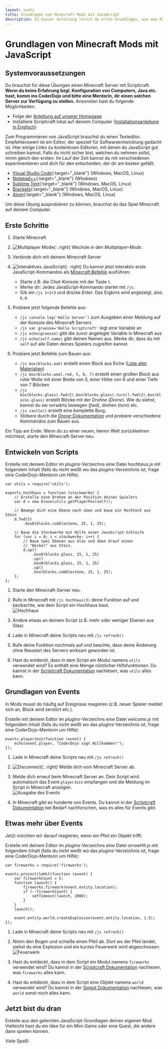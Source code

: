 ```yaml
---
layout: sushi
title: Grundlagen von Minecraft Mods mit JavaScript
description: In dieser Anleitung lernst du erste Grundlagen, wie man Minecraft Mods mit JavaScript entwickelt. 
---
```


# Grundlagen von Minecraft Mods mit JavaScript


## Systemvoraussetzungen

Du brauchst für diese Übungen einen Minecraft Server mit Scriptcraft. **Wenn du keine Erfahrung bzgl. Konfiguration von Computern, Java etc. hast, komm ins CoderDojo und bitte eine Mentorin, dir einen solchen Server zur Verfügung zu stellen.** Ansonsten hast du folgende Möglichkeiten:

* Folge der [Anleitung auf unserer Homepage](07_spigot_scriptcraft_docker.html)
* Installiere Scriptcraft lokal auf deinem Computer ([Installationsanleitung in Englisch](https://github.com/walterhiggins/ScriptCraft/blob/master/README.md))

Zum Programmieren von JavaScript brauchst du einen Texteditor. Empfehlenswert ist ein Editor, der speziell für Softwareentwicklung gedacht ist. Hier einige Links zu kostenlosen Editoren, mit denen du JavaScript gut schreiben kannst. Falls du nicht sicher bist, welchen du nehmen sollst, nimm gleich den ersten. Im Lauf der Zeit kannst du mit verschiedenen experimentieren und dich für den entscheiden, der dir am besten gefällt.

* [Visual Studio Code](https://code.visualstudio.com/){:target="_blank"} (Windows, MacOS, Linux)
* [Notepad++](https://notepad-plus-plus.org/download/v6.8.2.html){:target="_blank"} (Windows)
* [Sublime Text](http://www.sublimetext.com/2){:target="_blank"} (Windows, MacOS, Linux)
* [Brackets](http://brackets.io/){:target="_blank"} (Windows, MacOS, Linux)
* [Atom](https://atom.io/){:target="_blank"} (Windows, MacOS, Linux)

Um diese Übung ausprobieren zu können, brauchst du das Spiel Minecraft auf deinem Computer.


## Erste Schritte

1. Starte Minecraft

1. ![Multiplayer Mode](08_scriptcraft_basics/minecraft-multiplayer.png){: .right}
Wechsle in den *Multiplayer-Mode*.

1. Verbinde dich mit deinem Minecraft Server

1. ![Interaktives JavaScript](08_scriptcraft_basics/execute-interactive-js.png){: .right}
Du kannst jetzt interaktiv erste JavaScript-Kommandos als [Minecraft Befehle](http://minecraft-de.gamepedia.com/Befehl) ausführen:
   * Starte z.B. die *Chat-Konsole* mit der Taste `t`.
   * Merke dir: Jedes JavaScript-Kommando startet mit `/js`.
   * Gib ein `/js 1+2+3` und drücke *Enter*. Das Ergbnis wird angezeigt, also `6.0`.

1. Probiere jetzt folgende Befehle aus:
   * `/js console.log('Hallo Server')` zum Ausgeben einer Meldung auf der Konsole des Minecraft Servers
   * `/js var gruesse='Hallo Scriptcraft'` legt eine Variable an
   * `/js echo(gruesse)` gibt die zuvor angelegte Variable in Minecraft aus
   * `/js echo(self.name)` gibt deinen Namen aus. Merke dir, dass du mit `self` auf alle Daten deines Spielers zugreifen kannst.

1. Probiere jetzt Befehle zum Bauen aus:
   * `/js box(blocks.oak)` erstellt einen Block aus Eiche ([Liste aller Materialien](https://github.com/walterhiggins/ScriptCraft/blob/master/src/main/js/modules/blocks.js))
   * `/js box(blocks.wool.red, 5, 6, 7)` erstellt einen großen Block aus roter Wolle mit einer Breite von 5, einer Höhe von 6 und einer Tiefe von 7 Blöcken
   * `/js box(blocks.glass).fwd(2).box(blocks.glass).turn().fwd(2).box(blocks.glass)` erstellt Blöcke mit der *Drohne* (*Drone*). Wie du siehst, kannst du sie vorwärts bewegen (*fwd*), drehen (*turn*) etc.
   * `/js castle()` erstellt eine komplette Burg.
   * Stöbere durch die [*Drone*-Dokumentation](https://github.com/walterhiggins/ScriptCraft/blob/master/docs/API-Reference.md#drone-plugin) und probiere verschiedene Kommandos zum Bauen aus.

Ein Tipp am Ende: Wenn du zu einer neuen, leeren Welt zurückkehren möchtest, starte den Minecraft-Server neu.


## Entwickeln von Scripts

Erstelle mit deinem Editor im *plugins*-Verzeichns eine Datei *hochhaus.js* mit folgendem Inhalt (falls du nicht weißt wo das *plugins*-Verzeichnis ist, frage eine CoderDojo-Mentorin um Hilfe):

```
var utils = require('utils');

exports.hochhaus = function (stockwerke) {
    // Erstelle eine Drohne an der Position deines Spielers
    var d = new Drone(utils.getPlayerPos(self));

    // Bewege dich eine Ebene nach oben und baue ein Rechteck aus Stein 
    d.fwd(5)
        .box0(blocks.cobblestone, 25, 1, 25);
    
    // Baue die Stockwerke mit Hilfe einer JavaScript-Schleife
    for (var i = 0; i < stockwerke; i++) {
        // Baue zwei Ebenen aus Glas und oben drauf einen 
        // "Deckel" aus Stein.
        d.up()
            .box0(blocks.glass, 25, 1, 25)
            .up()
            .box0(blocks.glass, 25, 1, 25)
            .up()
            .box(blocks.cobblestone, 25, 1, 25);
    };
};
```

1. Starte den Minecraft-Server neu.

1. Rufe in Minecraft mit `/js hochhaus(3)` deine Funktion auf und beobachte, wie dein Script ein Hochhaus baut.<br/>
![Hochhaus](08_scriptcraft_basics/hochhaus.png)

1. Ändere etwas an deinem Script (z.B. mehr oder weniger Ebenen aus Glas)

1. Lade in Minecraft deine Scripts neu mit `/js refresh()`

1. Rufe deine Funktion nochmals auf und beachte, dass deine Änderung ohne Neustart des Servers wirksam geworden ist.

1. Hast du entdeckt, dass in dem Script ein Modul namens `utils` verwendet wird? Es enthält eine Menge nützlicher Hilfsfunktionen. Du kannst in der [Scriptcraft Dokumentation](https://github.com/walterhiggins/ScriptCraft/blob/master/docs/API-Reference.md#utilities-module) nachlesen, was `utils` alles kann.


## Grundlagen von Events

In Mods musst do häufig auf Ereignisse reagieren (z.B. neuer Spieler meldet sich an, Block wird zerstört etc.).

Erstelle mit deinem Editor im *plugins*-Verzeichns eine Datei *welcome.js* mit folgendem Inhalt (falls du nicht weißt wo das *plugins*-Verzeichnis ist, frage eine CoderDojo-Mentorin um Hilfe):

```
events.playerJoin(function (event) {
    echo(event.player, "CoderDojo sagt Willkommen!");
});
```

1. Lade in Minecraft deine Scripts neu mit `/js refresh()`

1. ![Disconnect](08_scriptcraft_basics/server-disconnect.png){: .right}
Melde dich vom Minecraft Server ab.

1. Melde dich erneut beim Minecraft Server an. Dein Script wird automatisch das Event `playerJoin` empfangen und die Meldung im Script in Minecraft anzeigen.<br/>
![Ausgabe des Events](08_scriptcraft_basics/welcome-message.png)

1. In Minecraft gibt es hunderte von Events. Du kannst in der [Scriptcraft Dokumentation](https://github.com/walterhiggins/ScriptCraft/blob/master/docs/API-Reference.md) bei Bedarf nachforschen, was es alles für Events gibt.


## Etwas mehr über Events

Jetzt möchten wir darauf reagieren, wenn ein Pfeil ein Objekt trifft.

Erstelle mit deinem Editor im *plugins*-Verzeichns eine Datei *arrowHit.js* mit folgendem Inhalt (falls du nicht weißt wo das *plugins*-Verzeichnis ist, frage eine CoderDojo-Mentorin um Hilfe):

```
var fireworks = require('fireworks');

events.projectileHit(function (event) {
    var fireworkCount = 5;
    function launch() {
        fireworks.firework(event.entity.location);
        if (--fireworkCount) {
            setTimeout(launch, 2000);
        }
    }
    launch();

    event.entity.world.createExplosion(event.entity.location, 1.5);
});
```

1. Lade in Minecraft deine Scripts neu mit `/js refresh()`

1. Nimm den Bogen und schieße einen Pfeil ab. Dort wo der Pfeil landet, siehst du eine Explosion und ein kurzes Feuerwerk wird abgeschossen.<br/>
![Feuerwerk](08_scriptcraft_basics/fireworks.png)

1. Hast du entdeckt, dass in dem Script ein Modul namens `fireworks` verwendet wird? Du kannst in der [Scriptcraft Dokumentation](https://github.com/walterhiggins/ScriptCraft/blob/master/docs/API-Reference.md#fireworks-module) nachlesen, was `fireworks` alles kann.

1. Hast du entdeckt, dass in dem Script eine Objekt namens `world` verwendet wird? Du kannst in der [Spigot Dokumentation](https://hub.spigotmc.org/javadocs/spigot/org/bukkit/World.html) nachlesen, was `world` sonst noch alles kann.


## Jetzt bist du dran

Erstelle aus den gelernten JavaScript-Grundlagen deinen eigenen Mod. Vielleicht hast du ein Idee für ein Mini-Game oder eine Quest, die andere dann spielen können.

Viele Spaß!
